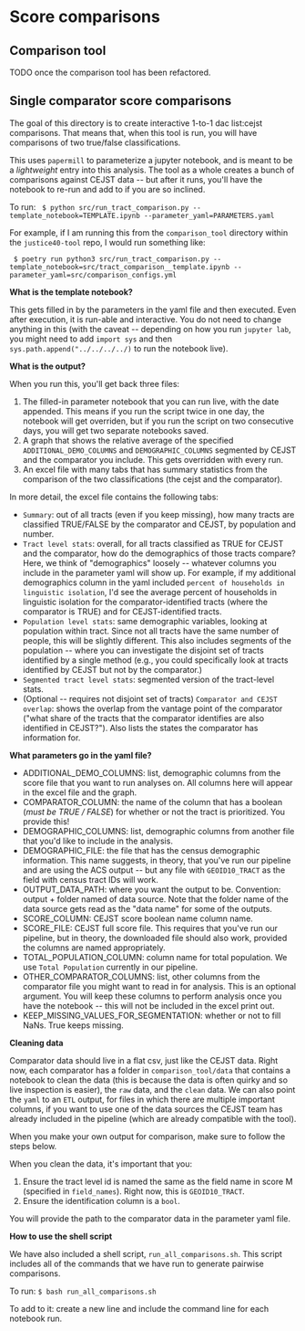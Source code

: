 # Score comparisons

## Comparison tool

TODO once the comparison tool has been refactored.

## Single comparator score comparisons

The goal of this directory is to create interactive 1-to-1 dac list:cejst comparisons. That means that, when this tool is run, you will have comparisons of two true/false classifications.

This uses `papermill` to parameterize a jupyter notebook, and is meant to be a *lightweight* entry into this analysis. The tool as a whole creates a bunch of comparisons against CEJST data -- but after it runs, you'll have the notebook to re-run and add to if you are so inclined.

To run:
` $ python src/run_tract_comparison.py --template_notebook=TEMPLATE.ipynb --parameter_yaml=PARAMETERS.yaml`

For example, if I am running this from the `comparison_tool` directory within the `justice40-tool` repo, I would run something like:

` $ poetry run python3 src/run_tract_comparison.py --template_notebook=src/tract_comparison__template.ipynb --parameter_yaml=src/comparison_configs.yml`

__What is the template notebook?__

This gets filled in by the parameters in the yaml file and then executed. Even after execution, it is run-able and interactive. You do not need to change anything in this (with the caveat -- depending on how you run `jupyter lab`, you might need to add `import sys` and then `sys.path.append("../../../../)` to run the notebook live).

__What is the output?__

When you run this, you'll get back three files:
1. The filled-in parameter notebook that you can run live, with the date appended. This means if you run the script twice in one day, the notebook will get overriden, but if you run the script on two consecutive days, you will get two separate notebooks saved.
2. A graph that shows the relative average of the specified `ADDITIONAL_DEMO_COLUMNS` and `DEMOGRAPHIC_COLUMNS` segmented by CEJST and the comparator you include. This gets overridden with every run.
3. An excel file with many tabs that has summary statistics from the comparison of the two classifications (the cejst and the comparator).

In more detail, the excel file contains the following tabs:
- `Summary`: out of all tracts (even if you keep missing), how many tracts are classified TRUE/FALSE by the comparator and CEJST, by population and number.
- `Tract level stats`: overall, for all tracts classified as TRUE for CEJST and the comparator, how do the demographics of those tracts compare? Here, we think of "demographics" loosely -- whatever columns you include in the parameter yaml will show up. For example, if my additional demographics column in the yaml included `percent of households in linguistic isolation`, I'd see the average percent of households in linguistic isolation for the comparator-identified tracts (where the comparator is TRUE) and for CEJST-identified tracts.
- `Population level stats`: same demographic variables, looking at population within tract. Since not all tracts have the same number of people, this will be slightly different. This also includes segments of the population -- where you can investigate the disjoint set of tracts identified by a single method (e.g., you could specifically look at tracts identified by CEJST but not by the comparator.)
- `Segmented tract level stats`: segmented version of the tract-level stats.
- (Optional -- requires not disjoint set of tracts) `Comparator and CEJST overlap`: shows the overlap from the vantage point of the comparator ("what share of the tracts that the comparator identifies are also identified in CEJST?"). Also lists the states the comparator has information for.

__What parameters go in the yaml file?__

- ADDITIONAL_DEMO_COLUMNS: list, demographic columns from the score file that you want to run analyses on. All columns here will appear in the excel file and the graph.
- COMPARATOR_COLUMN: the name of the column that has a boolean (*must be TRUE / FALSE*) for whether or not the tract is prioritized. You provide this!
- DEMOGRAPHIC_COLUMNS: list, demographic columns from another file that you'd like to include in the analysis.
- DEMOGRAPHIC_FILE: the file that has the census demographic information. This name suggests, in theory, that you've run our pipeline and are using the ACS output -- but any file with `GEOID10_TRACT` as the field with census tract IDs will work.
- OUTPUT_DATA_PATH: where you want the output to be. Convention: output + folder named of data source. Note that the folder name of the data source gets read as the "data name" for some of the outputs.
- SCORE_COLUMN: CEJST score boolean name column name.
- SCORE_FILE: CEJST full score file. This requires that you've run our pipeline, but in theory,  the downloaded file should also work, provided the columns are named appropriately.
- TOTAL_POPULATION_COLUMN: column name for total population. We use `Total Population` currently in our pipeline.
- OTHER_COMPARATOR_COLUMNS: list, other columns from the comparator file you might want to read in for analysis. This is an optional argument. You will keep these columns to perform analysis once you have the notebook -- this will not be included in the excel print out.
- KEEP_MISSING_VALUES_FOR_SEGMENTATION: whether or not to fill NaNs. True keeps missing.

__Cleaning data__

Comparator data should live in a flat csv, just like the CEJST data. Right now, each comparator has a folder in `comparison_tool/data` that contains a notebook to clean the data (this is because the data is often quirky and so live inspection is easier), the `raw` data, and the `clean` data. We can also point the `yaml` to an `ETL` output, for files in which there are multiple important columns, if you want to use one of the data sources the CEJST team has already included in the pipeline (which are already compatible with the tool).

When you make your own output for comparison, make sure to follow the steps below.

When you clean the data, it's important that you:
1. Ensure the tract level id is named the same as the field name in score M (specified in `field_names`). Right now, this is `GEOID10_TRACT`.
2. Ensure the identification column is a `bool`.

You will provide the path to the comparator data in the parameter yaml file.

__How to use the shell script__

We have also included a shell script, `run_all_comparisons.sh`. This script includes all
of the commands that we have run to generate pairwise comparisons.

To run: `$ bash run_all_comparisons.sh`

To add to it: create a new line and include the command line for each notebook run.
